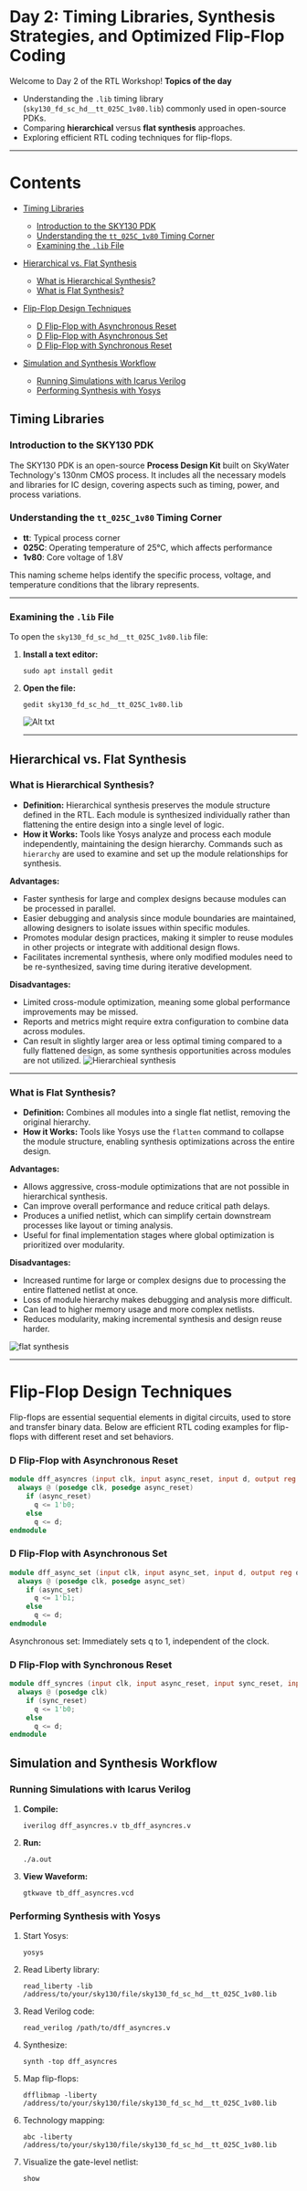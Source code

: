 # Day 2: Timing Libraries, Synthesis Strategies, and Optimized Flip-Flop Coding

Welcome to Day 2 of the RTL Workshop!
 **Topics of the day**
- Understanding the `.lib` timing library (`sky130_fd_sc_hd__tt_025C_1v80.lib`) commonly used in open-source PDKs.  
- Comparing **hierarchical** versus **flat synthesis** approaches.  
- Exploring efficient RTL coding techniques for flip-flops.  

---
# Contents

- [Timing Libraries](#timing-libraries)  
  - [Introduction to the SKY130 PDK](#introduction-to-the-sky130-pdk)  
  - [Understanding the `tt_025C_1v80` Timing Corner](#understanding-the-tt_025c_1v80-timing-corner)  
  - [Examining the `.lib` File](#examining-the-lib-file)  

- [Hierarchical vs. Flat Synthesis](#hierarchical-vs-flat-synthesis)  
  - [What is Hierarchical Synthesis?](#what-is-hierarchical-synthesis)  
  - [What is Flat Synthesis?](#what-is-flat-synthesis)  
 
- [Flip-Flop Design Techniques](#flip-flop-design-techniques)  
  - [D Flip-Flop with Asynchronous Reset](#d-flip-flop-with-asynchronous-reset)  
  - [D Flip-Flop with Asynchronous Set](#d-flip-flop-with-asynchronous-set)  
  - [D Flip-Flop with Synchronous Reset](#d-flip-flop-with-synchronous-reset)  

- [Simulation and Synthesis Workflow](#simulation-and-synthesis-workflow)  
  - [Running Simulations with Icarus Verilog](#running-simulations-with-icarus-verilog)  
  - [Performing Synthesis with Yosys](#performing-synthesis-with-yosys)
## Timing Libraries

### Introduction to the SKY130 PDK

The SKY130 PDK is an open-source **Process Design Kit** built on SkyWater Technology's 130nm CMOS process. It includes all the necessary models and libraries for IC design, covering aspects such as timing, power, and process variations.

### Understanding the `tt_025C_1v80` Timing Corner

- **tt**: Typical process corner  
- **025C**: Operating temperature of 25°C, which affects performance  
- **1v80**: Core voltage of 1.8V  

This naming scheme helps identify the specific process, voltage, and temperature conditions that the library represents.

---

### Examining the `.lib` File

To open the `sky130_fd_sc_hd__tt_025C_1v80.lib` file:

1. **Install a text editor:**
   ```shell
   sudo apt install gedit

2. **Open the file:**
   ```shell
   gedit sky130_fd_sc_hd__tt_025C_1v80.lib
   ```
   ![Alt txt](sky130.png)

   ---
## Hierarchical vs. Flat Synthesis
### What is Hierarchical Synthesis?
- **Definition:** Hierarchical synthesis preserves the module structure defined in the RTL. Each module is synthesized individually rather than flattening the entire design into a single level of logic.  
- **How it Works:** Tools like Yosys analyze and process each module independently, maintaining the design hierarchy. Commands such as `hierarchy` are used to examine and set up the module relationships for synthesis.  

**Advantages:**
- Faster synthesis for large and complex designs because modules can be processed in parallel.  
- Easier debugging and analysis since module boundaries are maintained, allowing designers to isolate issues within specific modules.  
- Promotes modular design practices, making it simpler to reuse modules in other projects or integrate with additional design flows.  
- Facilitates incremental synthesis, where only modified modules need to be re-synthesized, saving time during iterative development.  

**Disadvantages:**
- Limited cross-module optimization, meaning some global performance improvements may be missed.  
- Reports and metrics might require extra configuration to combine data across modules.  
- Can result in slightly larger area or less optimal timing compared to a fully flattened design, as some synthesis opportunities across modules are not utilized.
![Hierarchieal synthesis](hierarchieal.png)

---
### What is Flat Synthesis?
- **Definition:** Combines all modules into a single flat netlist, removing the original hierarchy.  
- **How it Works:** Tools like Yosys use the `flatten` command to collapse the module structure, enabling synthesis optimizations across the entire design.  

**Advantages:**
- Allows aggressive, cross-module optimizations that are not possible in hierarchical synthesis.  
- Can improve overall performance and reduce critical path delays.  
- Produces a unified netlist, which can simplify certain downstream processes like layout or timing analysis.  
- Useful for final implementation stages where global optimization is prioritized over modularity.  

**Disadvantages:**
- Increased runtime for large or complex designs due to processing the entire flattened netlist at once.  
- Loss of module hierarchy makes debugging and analysis more difficult.  
- Can lead to higher memory usage and more complex netlists.  
- Reduces modularity, making incremental synthesis and design reuse harder.
  
![flat synthesis](flattened.png)

---
# Flip-Flop Design Techniques
Flip-flops are essential sequential elements in digital circuits, used to store and transfer binary data. Below are efficient RTL coding examples for flip-flops with different reset and set behaviors.

### D Flip-Flop with Asynchronous Reset
```verilog
module dff_asyncres (input clk, input async_reset, input d, output reg q);
  always @ (posedge clk, posedge async_reset)
    if (async_reset)
      q <= 1'b0;
    else
      q <= d;
endmodule
```
### D Flip-Flop with Asynchronous Set
```verilog
module dff_async_set (input clk, input async_set, input d, output reg q);
  always @ (posedge clk, posedge async_set)
    if (async_set)
      q <= 1'b1;
    else
      q <= d;
endmodule
```
Asynchronous set: Immediately sets q to 1, independent of the clock.
### D Flip-Flop with Synchronous Reset
```verilog
module dff_syncres (input clk, input async_reset, input sync_reset, input d, output reg q);
  always @ (posedge clk)
    if (sync_reset)
      q <= 1'b0;
    else
      q <= d;
endmodule
```
## Simulation and Synthesis Workflow

### Running Simulations with Icarus Verilog
1. **Compile:**
   ```shell
   iverilog dff_asyncres.v tb_dff_asyncres.v
   ```
2. **Run:**
   ```shell
   ./a.out
   ```
3. **View Waveform:**
   ```shell
   gtkwave tb_dff_asyncres.vcd
   ```

### Performing Synthesis with Yosys
1. Start Yosys:
   ```shell
   yosys
   ```
2. Read Liberty library:
   ```shell
   read_liberty -lib /address/to/your/sky130/file/sky130_fd_sc_hd__tt_025C_1v80.lib
   ```
3. Read Verilog code:
   ```shell
   read_verilog /path/to/dff_asyncres.v
   ```
4. Synthesize:
   ```shell
   synth -top dff_asyncres
   ```
5. Map flip-flops:
   ```shell
   dfflibmap -liberty /address/to/your/sky130/file/sky130_fd_sc_hd__tt_025C_1v80.lib
   ```
6. Technology mapping:
   ```shell
   abc -liberty /address/to/your/sky130/file/sky130_fd_sc_hd__tt_025C_1v80.lib
   ```
7. Visualize the gate-level netlist:
   ```shell
   show
   ```
